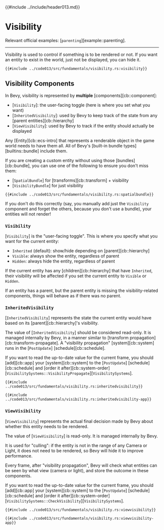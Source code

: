 {{#include ../include/header013.md}}

# Visibility

Relevant official examples:
[`parenting`][example::parenting].

---

Visibility is used to control if something is to be rendered or not. If you
want an entity to exist in the world, just not be displayed, you can hide it.

```rust,no_run,noplayground
{{#include ../code013/src/fundamentals/visibility.rs:visibility}}
```

## Visibility Components

In Bevy, visibility is represented by **multiple** [components][cb::component]:
 - [`Visibility`]: the user-facing toggle (here is where you set what you want)
 - [`InheritedVisibility`]: used by Bevy to keep track of the state from any [parent entities][cb::hierarchy]
 - [`ViewVisibility`]: used by Bevy to track if the entity should actually be displayed

Any [Entity][cb::ecs-intro] that represents a renderable object in
the game world needs to have them all. All of Bevy's [built-in bundle
types][builtins::bundle] include them.

If you are creating a custom entity without using those [bundles][cb::bundle],
you can use one of the following to ensure you don't miss them:
 - [`SpatialBundle`] for [transforms][cb::transform] + visibility
 - [`VisibilityBundle`] for just visibility

```rust,no_run,noplayground
{{#include ../code013/src/fundamentals/visibility.rs:spatialbundle}}
```

If you don't do this correctly (say, you manually add just the `Visibility`
component and forget the others, because you don't use a bundle), your entities
will not render!

### `Visibility`

[`Visibility`] is the "user-facing toggle". This is where you specify what you
want for the current entity:
 - `Inherited` (default): show/hide depending on [parent][cb::hierarchy]
 - `Visible`: always show the entity, regardless of parent
 - `Hidden`: always hide the entity, regardless of parent

If the current entity has any [children][cb::hierarchy] that have `Inherited`,
their visibility will be affected if you set the current entity to `Visible`
or `Hidden`.

If an entity has a parent, but the parent entity is missing the
visibility-related components, things will behave as if there was no parent.

### `InheritedVisibility`

[`InheritedVisibility`] represents the state the current entity would have based
on its [parent][cb::hierarchy]'s visibility.

The value of [`InheritedVisibility`] should be considered read-only. It is
managed internally by Bevy, in a manner similar to [transform
propagation][cb::transform-propagate]. A "visibility propagation"
[system][cb::system] runs in the [`PostUpdate`] [schedule][cb::schedule].

If you want to read the up-to-date value for the current frame, you should
[add][cb::app] your [system][cb::system] to the [`PostUpdate`]
[schedule][cb::schedule] and [order it after][cb::system-order]
[`VisibilitySystems::VisibilityPropagate`][`VisibilitySystems`].

```rust,no_run,noplayground
{{#include ../code013/src/fundamentals/visibility.rs:inheritedvisibility}}
```
```rust,no_run,noplayground
{{#include ../code013/src/fundamentals/visibility.rs:inheritedvisibility-app}}
```

### `ViewVisibility`

[`ViewVisibility`] represents the actual final decision made by Bevy about
whether this entity needs to be rendered.

The value of [`ViewVisibility`] is read-only. It is managed internally by Bevy.

It is used for "culling": if the entity is not in the range of
any Camera or Light, it does not need to be rendered, so Bevy will hide it
to improve performance.

Every frame, after "visibility propagation", Bevy will check what entities
can be seen by what view (camera or light), and store the outcome in these
components.

If you want to read the up-to-date value for the current frame, you should
[add][cb::app] your [system][cb::system] to the [`PostUpdate`]
[schedule][cb::schedule] and [order it after][cb::system-order]
[`VisibilitySystems::CheckVisibility`][`VisibilitySystems`].

```rust,no_run,noplayground
{{#include ../code013/src/fundamentals/visibility.rs:viewvisibility}}
```
```rust,no_run,noplayground
{{#include ../code013/src/fundamentals/visibility.rs:viewvisibility-app}}
```

